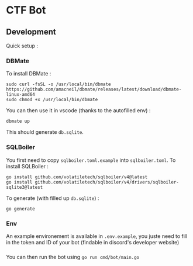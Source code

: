 # CTF Bot

## Development

Quick setup :

### DBMate

To install DBMate :

```
sudo curl -fsSL -o /usr/local/bin/dbmate https://github.com/amacneil/dbmate/releases/latest/download/dbmate-linux-amd64
sudo chmod +x /usr/local/bin/dbmate
```

You can then use it in vscode (thanks to the autofilled env) :

```
dbmate up
```

This should generate `db.sqlite`.

### SQLBoiler

You first need to copy `sqlboiler.toml.example` into `sqlboiler.toml`.
To install SQLBoiler :

```
go install github.com/volatiletech/sqlboiler/v4@latest
go install github.com/volatiletech/sqlboiler/v4/drivers/sqlboiler-sqlite3@latest
```

To generate (with filled up `db.sqlite`) :

```
go generate
```

### Env

An example environement is available in `.env.example`, you juste need to fill in the token and ID of your bot (findable in discord's developer website)

###

You can then run the bot using `go run cmd/bot/main.go`